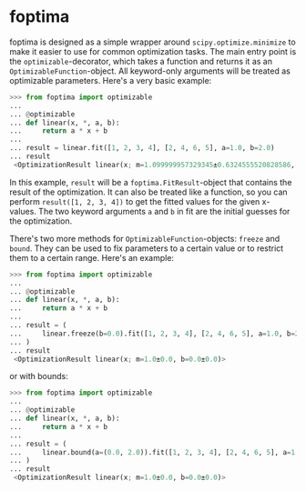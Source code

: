 # foptima

foptima is designed as a simple wrapper around `scipy.optimize.minimize` to
make it easier to use for common optimization tasks. The main entry point is the `optimizable`-decorator, which takes a function and returns it as an `OptimizableFunction`-object. All keyword-only arguments will be treated as optimizable parameters. Here's a very basic example:

```python
>>> from foptima import optimizable
...
... @optimizable
... def linear(x, *, a, b):
...     return a * x + b
...
... result = linear.fit([1, 2, 3, 4], [2, 4, 6, 5], a=1.0, b=2.0)
... result
 <OptimizationResult linear(x; m=1.099999957329345±0.6324555520828586, b=1.5000001036670962±1.7320508637731515)>
```

In this example, `result` will be a `foptima.FitResult`-object that contains
the result of the optimization. It can also be treated like a function, so you can
perform `result([1, 2, 3, 4])` to get the fitted values for the given x-values.
The two keyword arguments `a` and `b` in fit are the initial guesses for the
optimization.

There's two more methods for `OptimizableFunction`-objects: `freeze` and `bound`. They
can be used to fix parameters to a certain value or to restrict them to a certain
range. Here's an example:

```python
>>> from foptima import optimizable
...
... @optimizable
... def linear(x, *, a, b):
...     return a * x + b
...
... result = (
...     linear.freeze(b=0.0).fit([1, 2, 3, 4], [2, 4, 6, 5], a=1.0, b=2.0)
... )
... result
 <OptimizationResult linear(x; m=1.0±0.0, b=0.0±0.0)>
```

or with bounds:

```python
>>> from foptima import optimizable
...
... @optimizable
... def linear(x, *, a, b):
...     return a * x + b
...
... result = (
...     linear.bound(a=(0.0, 2.0)).fit([1, 2, 3, 4], [2, 4, 6, 5], a=1.0, b=2.0)
... )
... result
 <OptimizationResult linear(x; m=1.0±0.0, b=0.0±0.0)>
```